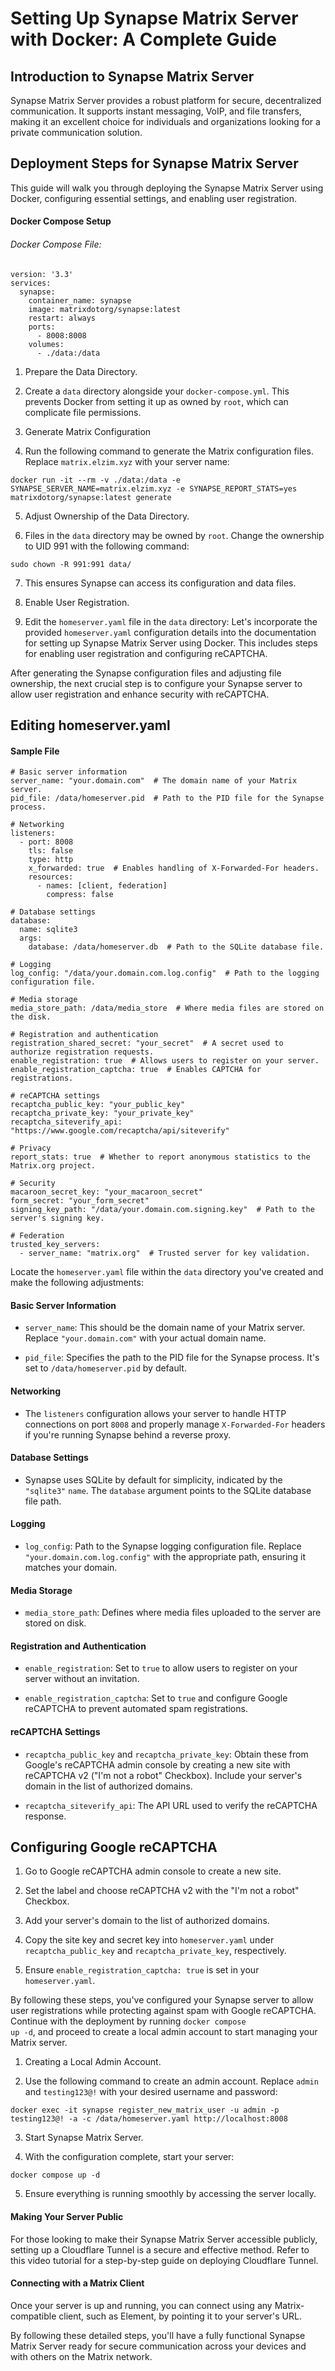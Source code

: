 # Setting Up Synapse Matrix Server with Docker: A Complete Guide

## Introduction to Synapse Matrix Server

Synapse Matrix Server provides a robust platform for secure, decentralized communication. It supports instant messaging, VoIP, and file transfers, making it an excellent choice for individuals and organizations looking for a private communication solution.

## Deployment Steps for Synapse Matrix Server

This guide will walk you through deploying the Synapse Matrix Server using Docker, configuring essential settings, and enabling user registration.

#### Docker Compose Setup

###### Docker Compose File:

```
version: '3.3'
services:
  synapse:
    container_name: synapse
    image: matrixdotorg/synapse:latest
    restart: always
    ports:
      - 8008:8008
    volumes:
      - ./data:/data
```

1. Prepare the Data Directory.

2. Create a <code>data</code> directory alongside your <code>docker-compose.yml</code>. This prevents Docker from setting it up as owned by <code>root</code>, which can complicate file permissions.

3. Generate Matrix Configuration

4. Run the following command to generate the Matrix configuration files. Replace <code>matrix.elzim.xyz</code> with your server name:

```
docker run -it --rm -v ./data:/data -e SYNAPSE_SERVER_NAME=matrix.elzim.xyz -e SYNAPSE_REPORT_STATS=yes matrixdotorg/synapse:latest generate
```

5. Adjust Ownership of the Data Directory.

6. Files in the <code>data</code> directory may be owned by <code>root</code>. Change the ownership to UID 991 with the following command:

```commandline
sudo chown -R 991:991 data/
```

7. This ensures Synapse can access its configuration and data files.

8. Enable User Registration.

9. Edit the <code>homeserver.yaml</code> file in the <code>data</code> directory: Let's incorporate the provided <code>homeserver.yaml</code> configuration details into the documentation for setting up Synapse Matrix Server using Docker. This includes steps for enabling user registration and configuring reCAPTCHA.

After generating the Synapse configuration files and adjusting file ownership, the next crucial step is to configure your Synapse server to allow user registration and enhance security with reCAPTCHA.

## Editing homeserver.yaml

#### Sample File

```
# Basic server information
server_name: "your.domain.com"  # The domain name of your Matrix server.
pid_file: /data/homeserver.pid  # Path to the PID file for the Synapse process.

# Networking
listeners:
  - port: 8008
    tls: false
    type: http
    x_forwarded: true  # Enables handling of X-Forwarded-For headers.
    resources:
      - names: [client, federation]
        compress: false

# Database settings
database:
  name: sqlite3
  args:
    database: /data/homeserver.db  # Path to the SQLite database file.

# Logging
log_config: "/data/your.domain.com.log.config"  # Path to the logging configuration file.

# Media storage
media_store_path: /data/media_store  # Where media files are stored on the disk.

# Registration and authentication
registration_shared_secret: "your_secret"  # A secret used to authorize registration requests.
enable_registration: true  # Allows users to register on your server.
enable_registration_captcha: true  # Enables CAPTCHA for registrations.

# reCAPTCHA settings
recaptcha_public_key: "your_public_key"
recaptcha_private_key: "your_private_key"
recaptcha_siteverify_api: "https://www.google.com/recaptcha/api/siteverify"

# Privacy
report_stats: true  # Whether to report anonymous statistics to the Matrix.org project.

# Security
macaroon_secret_key: "your_macaroon_secret"
form_secret: "your_form_secret"
signing_key_path: "/data/your.domain.com.signing.key"  # Path to the server's signing key.

# Federation
trusted_key_servers:
  - server_name: "matrix.org"  # Trusted server for key validation.
```

Locate the <code>homeserver.yaml</code> file within the <code>data</code> directory you've created and make the following adjustments:

#### Basic Server Information

* <code>server_name</code>: This should be the domain name of your Matrix server. Replace <code>"your.domain.com"</code> with your actual domain name.

* <code>pid_file</code>: Specifies the path to the PID file for the Synapse process. It's set to <code>/data/homeserver.pid</code> by default.

#### Networking

* The <code>listeners</code> configuration allows your server to handle HTTP connections on port <code>8008</code> and properly manage <code>X-Forwarded-For</code> headers if you're running Synapse behind a reverse proxy.

#### Database Settings

* Synapse uses SQLite by default for simplicity, indicated by the <code>"sqlite3"</code> <code>name</code>. The <code>database</code> argument points to the SQLite database file path.

#### Logging

* <code>log_config</code>: Path to the Synapse logging configuration file. Replace <code>"your.domain.com.log.config"</code> with the appropriate path, ensuring it matches your domain.

#### Media Storage

* <code>media_store_path</code>: Defines where media files uploaded to the server are stored on disk.

#### Registration and Authentication

* <code>enable_registration</code>: Set to <code>true</code> to allow users to register on your server without an invitation.

* <code>enable_registration_captcha</code>: Set to <code>true</code> and configure Google reCAPTCHA to prevent automated spam registrations.

#### reCAPTCHA Settings

* <code>recaptcha_public_key</code> and <code>recaptcha_private_key</code>: Obtain these from Google's reCAPTCHA admin console by creating a new site with reCAPTCHA v2 ("I'm not a robot" Checkbox). Include your server's domain in the list of authorized domains.

* <code>recaptcha_siteverify_api</code>: The API URL used to verify the reCAPTCHA response.

## Configuring Google reCAPTCHA

1. Go to Google reCAPTCHA admin console to create a new site.

2. Set the label and choose reCAPTCHA v2 with the "I'm not a robot" Checkbox.

3. Add your server's domain to the list of authorized domains.

4. Copy the site key and secret key into <code>homeserver.yaml</code> under <code>recaptcha_public_key</code> and <code>recaptcha_private_key</code>, respectively.

5. Ensure <code>enable_registration_captcha: true</code> is set in your <code>homeserver.yaml</code>.

By following these steps, you've configured your Synapse server to allow user registrations while protecting against spam with Google reCAPTCHA. Continue with the deployment by running <code>docker compose up -d</code>, and proceed to create a local admin account to start managing your Matrix server.

1. Creating a Local Admin Account.

2. Use the following command to create an admin account. Replace <code>admin</code> and <code>testing123@!</code> with your desired username and password:

```
docker exec -it synapse register_new_matrix_user -u admin -p testing123@! -a -c /data/homeserver.yaml http://localhost:8008
```

3. Start Synapse Matrix Server.

4. With the configuration complete, start your server:

```commandline
docker compose up -d
```

5. Ensure everything is running smoothly by accessing the server locally.

#### Making Your Server Public

For those looking to make their Synapse Matrix Server accessible publicly, setting up a Cloudflare Tunnel is a secure and effective method. Refer to this video tutorial for a step-by-step guide on deploying Cloudflare Tunnel.

#### Connecting with a Matrix Client

Once your server is up and running, you can connect using any Matrix-compatible client, such as Element, by pointing it to your server's URL.

By following these detailed steps, you'll have a fully functional Synapse Matrix Server ready for secure communication across your devices and with others on the Matrix network.